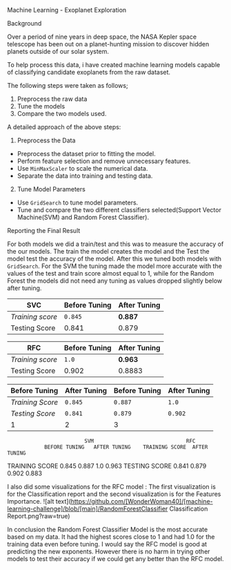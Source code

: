 Machine Learning - Exoplanet Exploration


Background

Over a period of nine years in deep space, the NASA Kepler space telescope has been out on a planet-hunting mission to discover hidden planets outside of our solar system.

To help process this data, i have created machine learning models capable of classifying candidate exoplanets from the raw dataset.

The following steps were taken as follows;

1. Preprocess the raw data
2. Tune the models
3. Compare the two models used. 

A detailed approach of the above steps:

1. Preprocess the Data

* Preprocess the dataset prior to fitting the model.
* Perform feature selection and remove unnecessary features.
* Use `MinMaxScaler` to scale the numerical data.
* Separate the data into training and testing data.

2. Tune Model Parameters

* Use `GridSearch` to tune model parameters.
* Tune and compare the two different classifiers selected(Support Vector Machine(SVM) and Random Forest Classifier).

Reporting the Final Result

For both models we did a train/test and this was to measure the accuracy of the our models. The train the model creates the model and the Test the model test the accuracy of the model. After this we tuned both models with `GridSearch`. For the SVM the tuning made the model more accurate with the values of the test and train score almost equal to 1, while for the Random Forest the models did not need any tuning as values dropped slightly below after tuning.

SVC | Before Tuning | After Tuning
--- | --- | ---
*Training score* | `0.845` | **0.887**
Testing Score | 0.841 | 0.879

RFC | Before Tuning | After Tuning
--- | --- | ---
*Training score* | `1.0` | **0.963**
Testing Score | 0.902 | 0.8883



Before Tuning | After Tuning | Before Tuning | After Tuning
--- | --- | --- | ---
*Training Score* | `0.845` | `0.887`| `1.0`| `0.963` | **nicely**
*Testing Score* | `0.841` | `0.879`| `0.902`| `0.883` |  **nicely**
1 | 2 | 3
                             SVM                              RFC
                BEFORE TUNING   AFTER TUNING    TRAINING SCORE  AFTER TUNING 
TRAINING SCORE      0.845           0.887           1.0             0.963
TESTING SCORE       0.841           0.879           0.902           0.883


I also did some visualizations for the RFC model :
The first visualization is for the Classification report and the second visualization is for the Features Importance. 
![alt text](https://github.com/[WonderWoman40]/[machine-learning-challenge]/blob/[main]/RandomForestClassifier Classification Report.png?raw=true)


In conclusion the Random Forest Classifier Model is the most accurate based on my data. It had the highest scores close to 1 and had 1.0 for the training data even before tuning. I would say the RFC model is good at predicting the new exponents. However there is no harm in trying other models to test their accuracy if we could get any better than the RFC model. 















